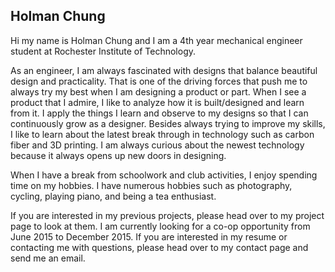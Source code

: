Holman Chung
------------
Hi my name is Holman Chung and I am a 4th year mechanical engineer student at
Rochester Institute of Technology.

As an engineer, I am always fascinated with designs that balance beautiful
design and practicality. That is one of the driving forces that push me to
always try my best when I am designing a product or part. When I see a product
that I admire, I like to analyze how it is built/designed and learn from it. I
apply the things I learn and observe to my designs so that I can continuously
grow as a designer. Besides always trying to improve my skills, I like to learn
about the latest break through in technology such as carbon fiber and 3D
printing. I am always curious about the newest technology because it always
opens up new doors in designing.

When I have a break from schoolwork and club activities, I enjoy spending time
on my hobbies. I have numerous hobbies such as photography, cycling, playing
piano, and being a tea enthusiast.

If you are interested in my previous projects, please head over to my project
page to look at them. I am currently looking for a co-op opportunity from June
2015 to December 2015. If you are interested in my resume or contacting me with
questions, please head over to my contact page and send me an email. 
